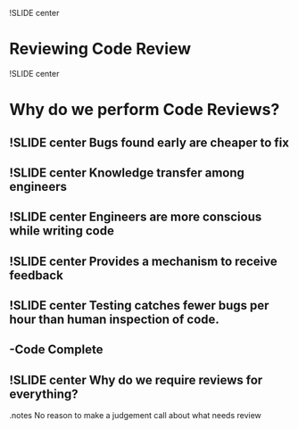 !SLIDE center
# Reviewing Code Review

!SLIDE center
# Why do we perform Code Reviews?

!SLIDE center
Bugs found early are cheaper to fix
------

!SLIDE center
Knowledge transfer among engineers
------

!SLIDE center
Engineers are more conscious while writing code
------

!SLIDE center
Provides a mechanism to receive feedback
------

!SLIDE center
Testing catches fewer bugs per hour than human inspection of code.
------
-Code Complete
------



!SLIDE center
Why do we require reviews for everything?
-------
.notes No reason to make a judgement call about what needs review
